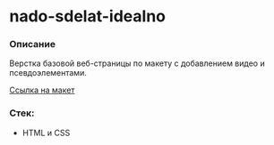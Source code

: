 # nado-sdelat-idealno

### Описание
Верстка базовой веб-страницы по макету с добавлением видео и псевдоэлементами.

[Ссылка на макет](https://www.figma.com/file/8oKbCdYbLgfDehpQNJEoMS/%233-%D0%9D%D0%B0%D0%B4%D0%BE-%D1%81%D0%B4%D0%B5%D0%BB%D0%B0%D1%82%D1%8C-%D0%B8%D0%B4%D0%B5%D0%B0%D0%BB%D1%8C%D0%BD%D0%BE?type=design&node-id=0-1&mode=design&t=DFx7HzYDD73RcZRE-0)

### Стек:
- HTML и CSS
